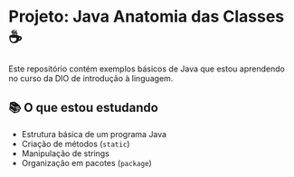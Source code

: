 # Projeto: Java Anatomia das Classes ☕

Este repositório contém exemplos básicos de Java que estou aprendendo no curso da DIO de introdução à linguagem.

## 📚 O que estou estudando

- Estrutura básica de um programa Java
- Criação de métodos (`static`)
- Manipulação de strings
- Organização em pacotes (`package`)




